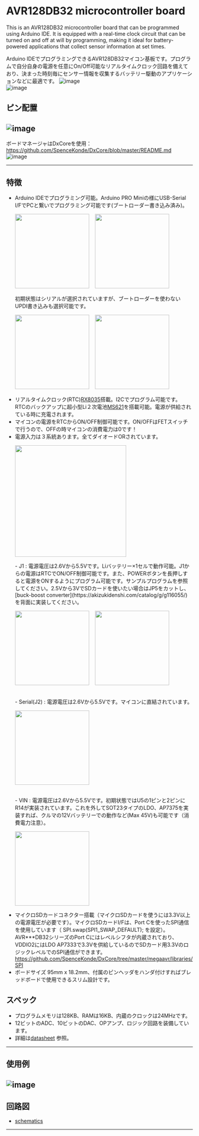 # AVR128DB32 microcontroller board

This is an AVR128DB32 microcontroller board that can be programmed using Arduino IDE. It is equipped with a real-time clock circuit that can be turned on and off at will by programming, making it ideal for battery-powered applications that collect sensor information at set times.

Arduino IDEでプログラミングできるAVR128DB32マイコン基板です。プログラムで自分自身の電源を任意にOn/Off可能なリアルタイムクロック回路を備えており、決まった時刻毎にセンサー情報を収集するバッテリー駆動のアプリケーションなどに最適です。
![image](image/a01.JPG)  
![image](image/a02.JPG)  

## ピン配置
![image](image/AVR128DB32.png)  
---
ボードマネージャはDxCoreを使用：
https://github.com/SpenceKonde/DxCore/blob/master/README.md
![image](image/ArduinoSettings.png)

---

## 特徴
- Arduino IDEでプログラミング可能。Arduino PRO Miniの様にUSB-Serial I/FでPCと繋いでプログラミング可能です(ブートローダー書き込み済み)。<br>
  <p float="left">
    <img src="image/t01_FTDI.png" height="200" /> &nbsp;&nbsp; <img src="image/t02_FTDI.png" height="200" />
  </p>
  初期状態はシリアルが選択されていますが、ブートローダーを使わないUPDI書き込みも選択可能です。<br>
  <p float="left">
    <img src="image/t03_Serial.png" height="200" /> &nbsp;&nbsp; <img src="image/t04_UPDI.png" height="200" />
  </p>
- リアルタイムクロック(RTC)[RX8035](https://akizukidenshi.com/goodsaffix/rx-8035_am.pdf)搭載。I2Cでプログラム可能です。
  <br>
  RTCのバックアップに超小型Li２次電池[MS621](https://akizukidenshi.com/catalog/g/g117518/)を搭載可能。電源が供給されている時に充電されます。
- マイコンの電源をRTCからON/OFF制御可能です。ON/OFFはFETスイッチで行うので、OFFの時マイコンの消費電力は0です！
- 電源入力は３系統あります。全てダイオードORされています。<br>
  <p float="left">
    <img src="image/p05_power_supply_diagram.png" height="300" /> 
  </p>
  - J1 : 電源電圧は2.6Vから5.5Vです。Liバッテリー×1セルで動作可能。J1からの電源はRTCでON/OFF制御可能です。また、POWERボタンを長押しすると電源をONするようにプログラム可能です。サンプルプログラムを参照してください。2.5Vから3VでSDカードを使いたい場合はJP5をカットし、 [buck-boost converter](https://akizukidenshi.com/catalog/g/g116055/) を背面に実装してください。<br>
    <p float="left">
      <img src="image/p01_J1.png" height="200" /> &nbsp;&nbsp; <img src="image/p02_J1.png" height="200" />
    </p>
    <br>
  - Serial(J2) : 電源電圧は2.6Vから5.5Vです。マイコンに直結されています。<br>
    <p float="left">
      <img src="image/p04_Serial.png" height="200" />
    </p>
    <br>
  - VIN : 電源電圧は2.6Vから5.5Vです。初期状態ではU5の1ピンと2ピンにR14が実装されています。これを外してSOT23タイプのLDO、AP7375を実装すれば、クルマの12Vバッテリーでの動作など(Max 45V)も可能です（消費電力注意）。<br>
    <p float="left">
      <img src="image/p03_VIN.png" height="200" />
    </p>
- マイクロSDカードコネクター搭載（マイクロSDカードを使うには3.3V以上の電源電圧が必要です）。マイクロSDカードI/Fは、Port Cを使ったSPI通信を使用しています（ SPI.swap(SPI1_SWAP_DEFAULT); を設定）。AVR***DB32シリーズのPort Cにはレベルシフタが内蔵されており、VDDIO2にはLDO AP7333で3.3Vを供給しているのでSDカード用3.3VのロジックレベルでのSPI通信ができます。
  https://github.com/SpenceKonde/DxCore/tree/master/megaavr/libraries/SPI
- ボードサイズ 95mm x 18.2mm、付属のピンヘッダをハンダ付けすればブレッドボードで使用できるスリム設計です。

## スペック
- プログラムメモリは128KB、RAMは16KB、内蔵のクロックは24MHzです。
- 12ビットのADC、10ビットのDAC、OPアンプ、ロジック回路を装備しています。
- 詳細は[datasheet](https://ww1.microchip.com/downloads/en/DeviceDoc/AVR128DB28-32-48-64-DataSheet-DS40002247A.pdf) 参照。

---

## 使用例
![image](image/a03.JPG) 
---

## 回路図
* [schematics](schematics/AVRT_2.pdf)


---
